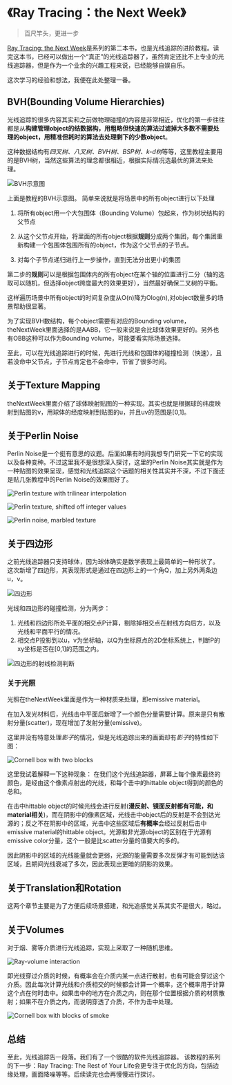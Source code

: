 # 《Ray Tracing：the Next Week》
>百尺竿头，更进一步

[Ray Tracing: the Next Week](https://raytracing.github.io/books/RayTracingTheNextWeek.html)是系列的第二本书，也是光线追踪的进阶教程。读完这本书，已经可以做出一个“真正”的光线追踪器了，虽然肯定还比不上专业的光线追踪器，但是作为一个业余的兴趣工程来说，已经能够自娱自乐。

这次学习的经验和想法，我便在此处整理一番。

## BVH(Bounding Volume Hierarchies)
光线追踪的很多内容其实和之前做物理碰撞的内容是非常相近，优化的第一步往往都是从**构建管理object的结数据构，用粗略但快速的算法过滤掉大多数不需要处理的object，用精准但耗时的算法去处理剩下的少数object**。

这种数据结构有*四叉树、八叉树、BVH树、BSP树、k-d树*等等，这里教程主要用的是BVH树，当然这些算法的理念都很相近，根据实际情况选最优的算法来处理。

![BVH示意图](https://raytracing.github.io/images/fig-2.01-bvol-hierarchy.jpg)

上面是教程的BVH示意图。
简单来说就是将场景中的所有object进行以下处理

1. 将所有object用一个大包围体（Bounding Volume）包起来，作为树状结构的父节点

2. 从这个父节点开始，将里面的所有object根据**规则**分成两个集团，每个集团重新构建一个包围体包围所有的object，作为这个父节点的子节点。

3. 对每个子节点递归进行上一步操作，直到无法分出更小的集团

第二步的**规则**可以是根据包围体内的所有object在某个轴的位置进行二分（轴的选取可以随机，但选择object跨度最大的效果更好），当然最好确保二叉树的平衡。

这样遍历场景中所有object的时间复杂度从O(n)降为Olog(n),对object数量多的场景帮助很显著。

为了实现BVH数结构，每个object需要有对应的Bounding volume，theNextWeek里面选择的是AABB，它一般来说是会比球体效果更好的。另外也有OBB这种可以作为Bounding volume，可能要看实际场景选择。

至此，可以在光线追踪进行的时候，先进行光线和包围体的碰撞检测（快速），且若没命中父节点，子节点肯定也不会命中，节省了很多时间。

## 关于Texture Mapping
theNextWeek里面介绍了球体映射贴图的一种实现。其实也就是根据球的纬度映射到贴图的v，用球体的经度映射到贴图的u，并且uv的范围是[0,1]。

## 关于Perlin Noise
Perlin Noise是一个挺有意思的议题。后面如果有时间我想专门研究一下它的实现以及各种变种。不过这里我不是很想深入探讨，这里的Perlin Noise其实就是作为一种贴图的效果呈现，感觉和光线追踪这个话题的相关性其实并不深，不过下面还是贴几张教程中的Perlin Noise的效果图好了。

![Perlin texture with trilinear interpolation](https://raytracing.github.io/images/img-2.10-perlin-trilerp.png)

![Perlin texture, shifted off integer values](https://raytracing.github.io/images/img-2.13-perlin-shift.png)

![Perlin noise, marbled texture](https://raytracing.github.io/images/img-2.15-perlin-marble.png)


## 关于四边形
之前光线追踪器只支持球体，因为球体确实是数学表现上最简单的一种形状了。
这次新增了四边形，其表现形式是通过在四边形上的一个角Q，加上另外两条边u，v。

![四边形](https://raytracing.github.io/images/fig-2.05-quad-def.jpg)

光线和四边形的碰撞检测，分为两步：

1. 光线和四边形所处平面的相交点P计算，剔除掉相交点在射线方向后方，以及光线和平面平行的情况。
2. 相交点P投影到以u，v为坐标轴，以Q为坐标原点的2D坐标系统上，判断P的xy坐标是否在[0,1]的范围之内。

![四边形的射线检测判断](https://raytracing.github.io/images/fig-2.07-quad-coords.jpg)

### 关于光照
光照在theNextWeek里面是作为一种材质来处理，即emissive material。

在加入发光材料后，光线击中平面后新增了一个颜色分量需要计算。原来是只有散射分量(scatter)，现在增加了发射分量(emissive)。

这里并没有特意处理*影子*的情况，但是光线追踪出来的画面却有*影子*的特性如下图：

![Cornell box with two blocks](https://raytracing.github.io/images/img-2.20-cornell-blocks.png)

这里我试着解释一下这种现象：
在我们这个光线追踪器，屏幕上每个像素最终的颜色，是经由这个像素点射出的光线，和每个击中的hittable object得到的颜色的总和。

在击中hittable object的时候光线会进行反射(**漫反射、镜面反射都有可能，和material相关**)，而在阴影中的像素区域，光线击中object后的反射是不会到达光源的；反之不在阴影中的区域，光击中这些区域后**有概率**会经过反射后击中emissive material的hittable object。光源和非光源object的区别在于光源有emissive color分量，这个一般是比scatter分量的值要大的多的。

因此阴影中的区域的光线能量就会更弱，光源的能量需要多次反弹才有可能到达该区域，且期间光线衰减了多次，因此表现出更暗的阴影的效果。

## 关于Translation和Rotation
这两个章节主要是为了方便后续场景搭建，和光追感觉关系其实不是很大，略过。

## 关于Volumes
对于烟、雾等介质进行光线追踪，实现上采取了一种随机思维。

![Ray-volume interaction](https://raytracing.github.io/images/fig-2.10-ray-vol.jpg)

即光线穿过介质的时候，有概率会在介质内某一点进行散射，也有可能会穿过这个介质。因此每次计算光线和介质相交的时候都会计算一个概率，这个概率用于计算这个点在何时击中。如果击中的地方在介质之内，则在那个位置根据介质的材质散射；如果不在介质之内，而说明穿透了介质，不作为击中处理。

![Cornell box with blocks of smoke](https://raytracing.github.io/images/img-2.22-cornell-smoke.png)


## 总结
至此，光线追踪告一段落。我们有了一个很酷的软件光线追踪器。
该教程的系列的下一步：Ray Tracing: The Rest of Your Life会更专注于优化的方向，包括边缘处理，画面降噪等等。后续读完也会再慢慢进行探讨。



